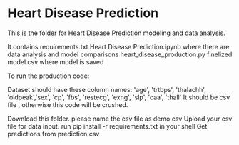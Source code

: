 
# Heart Disease Prediction

This is the folder for Heart Disease Prediction modeling and data analysis.

It contains 
requirements.txt
Heart Disease Prediction.ipynb where there are data analysis and model comparisons 
heart_disease_production.py 
finelized model.csv where model is saved 

To run the production code:

Dataset should have these column names: 'age', 'trtbps', 'thalachh', 'oldpeak','sex', 'cp', 'fbs', 'restecg', 'exng', 'slp', 'caa', 'thall'
It should be csv file , otherwise this code will be crushed.


Download this folder. 
please name the csv file as demo.csv
Upload your csv file for data input. 
run pip install -r requirements.txt in your shell
Get predictions from prediction.csv
